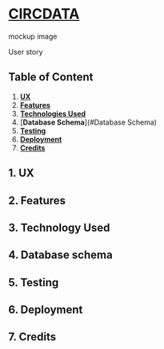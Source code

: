 # [CIRCDATA](https://circeco-contribuite.herokuapp.com/)

mockup image 

User story

## Table of Content
1. [**UX**](#ux)
2. [**Features**](#features)
3. [**Technologies Used**](#technologies-used)
4. [**Database Schema**](#Database Schema)
5. [**Testing**](#testing)
6. [**Deployment**](#deployment)
7. [**Credits**](#credits)



## 1. UX 


## 2. Features


## 3. Technology Used


## 4. Database schema 


## 5. Testing 


## 6. Deployment 


## 7. Credits





